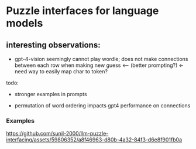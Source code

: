 # Puzzle interfaces for language models


## interesting observations:
- gpt-4-vision seemingly cannot play wordle; does not make connections between
each row when making new guess <-- (better prompting?) <- need way to easily map char to token?

todo:
* stronger examples in prompts

- permutation of word ordering impacts gpt4 performance on connections


### Examples

https://github.com/sunil-2000/llm-puzzle-interfacing/assets/59806352/a8f46963-d80b-4a32-84f3-d6e8f901fb0a

